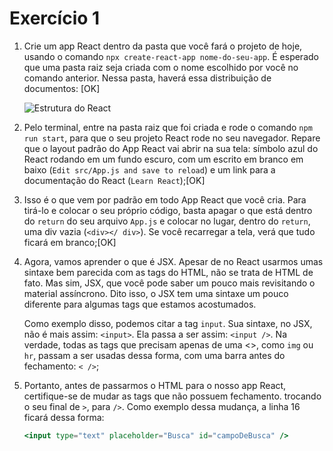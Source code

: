 # Exercício 1

1.  Crie um app React dentro da pasta que você fará o projeto de hoje, usando o comando `npx create-react-app nome-do-seu-app`. É esperado que uma pasta raiz seja criada com o nome escolhido por você no comando anterior. Nessa pasta, haverá essa distribuição de documentos: [OK]
    
    
    ![Estrutura do React](https://jslpfmlhyrzjbddidwga.supabase.co/storage/v1/object/public/assets-conteudo/imagens/estrutura-react.png)
    
2. Pelo terminal, entre na pasta raiz que foi criada e rode o comando `npm run start`, para que o seu projeto React rode no seu navegador. Repare que o layout padrão do App React vai abrir na sua tela: símbolo azul do React rodando em um fundo escuro, com um escrito em branco em baixo (`Edit src/App.js and save to reload`) e um link para a documentação do React (`Learn React`);[OK]
    
    
3. Isso é o que vem por padrão em todo App React que você cria. Para tirá-lo e colocar o seu próprio código, basta apagar o que está dentro do `return` do seu arquivo `App.js` e colocar no lugar, dentro do `return`, uma div vazia (`<div></ div>`). Se você recarregar a tela, verá que tudo ficará em branco;[OK]
    
    
4. Agora, vamos aprender o que é JSX. Apesar de no React usarmos umas sintaxe bem parecida com as tags do HTML, não se trata de HTML de fato. Mas sim, JSX, que você pode saber um pouco mais revisitando o material assíncrono. Dito isso, o JSX tem uma sintaxe um pouco diferente para algumas  tags que estamos acostumados.
    
    Como exemplo disso, podemos citar a tag `input`. Sua sintaxe, no JSX, não é mais assim: `<input>`. Ela passa a ser assim: `<input />`. Na verdade, todas as tags que precisam apenas de uma <>, como `img` ou `hr`, passam a ser usadas dessa forma, com uma barra antes do fechamento: `< />`;
    
5. Portanto, antes de passarmos o HTML para o nosso app React, certifique-se de mudar as tags que não possuem fechamento. trocando o seu final de `>`, para `/>`. Como exemplo dessa mudança, a linha 16 ficará dessa forma: 
    
    ```jsx
    <input type="text" placeholder="Busca" id="campoDeBusca" />
    ```